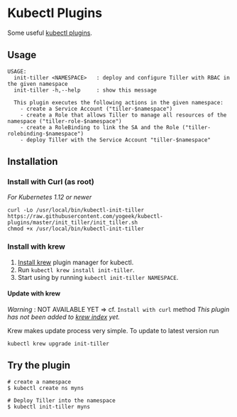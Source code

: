 # Kubectl Plugins

Some useful [kubectl plugins](https://kubernetes.io/docs/tasks/extend-kubectl/kubectl-plugins/).

## Usage

```shell
USAGE:
  init-tiller <NAMESPACE>   : deploy and configure Tiller with RBAC in the given namespace
  init-tiller -h,--help     : show this message

  This plugin executes the following actions in the given namespace:
    - create a Service Account ("tiller-$namespace")
    - create a Role that allows Tiller to manage all resources of the namespace ("tiller-role-$namespace")
    - create a RoleBinding to link the SA and the Role ("tiller-rolebinding-$namespace")
    - deploy Tiller with the Service Account "tiller-$namespace"
```

## Installation

### Install with Curl (as root)

_For Kubernetes 1.12 or newer_

```shell
curl -Lo /usr/local/bin/kubectl-init-tiller https://raw.githubusercontent.com/yogeek/kubectl-plugins/master/init_tiller/init_tiller.sh 
chmod +x /usr/local/bin/kubectl-init-tiller
```

### Install with krew

1. [Install krew](https://github.com/GoogleContainerTools/krew) plugin manager for kubectl.
2. Run `kubectl krew install init-tiller`.
3. Start using by running `kubectl init-tiller NAMESPACE`.

#### Update with krew

*Warning* : NOT AVAILABLE YET => cf. `Install with curl` method
_This plugin has not been added to [krew index](https://github.com/GoogleContainerTools/krew-index/pull/87) yet._

Krew makes update process very simple. To update to latest version run

```shell
kubectl krew upgrade init-tiller
```

## Try the plugin

```shell
# create a namespace
$ kubectl create ns myns

# Deploy Tiller into the namespace
$ kubectl init-tiller myns

```